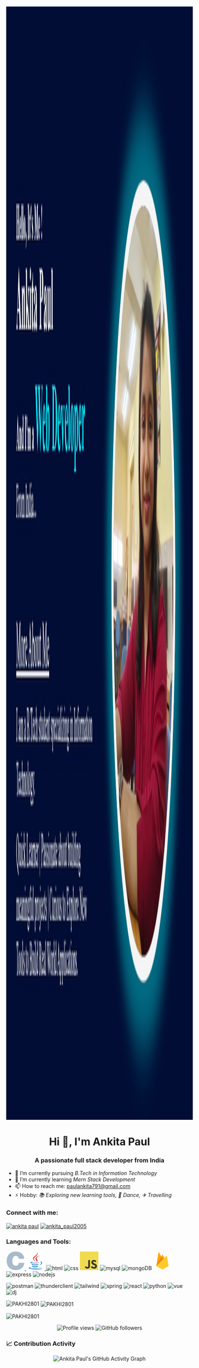 <!--## Hi there 👋

<!--
**PAKHI2801/PAKHI2801** is a ✨ _special_ ✨ repository because its `README.md` (this file) appears on your GitHub profile-

Here are some ideas to get you started:-->
<p align="center"><img src="https://github.com/PAKHI2801/PAKHI2801/blob/main/git_pro.jpg" width="3000" height="3000"/></p>
<h1 align="center">Hi 👋, I'm Ankita Paul</h1>
<h3 align="center">A passionate full stack developer from India</h3>


- 🔭 I’m currently pursuing *B.Tech in Information Technology*
- 🌱 I’m currently learning *Mern Stack Development*
- 📫 How to reach me: paulankita791@gmail.com
- ⚡ Hobby: *📚 Exploring new learning tools, 💃 Dance, ✈ Travelling*

<h3 align="left">Connect with me:</h3>
<p align="left">
<a href="https://fb.com/ankita paul" target="blank"><img align="center" src="https://raw.githubusercontent.com/rahuldkjain/github-profile-readme-generator/master/src/images/icons/Social/facebook.svg" alt="ankita paul" height="30" width="40" /></a>
<a href="https://instagram.com/ankita_paul2005" target="blank"><img align="center" src="https://raw.githubusercontent.com/rahuldkjain/github-profile-readme-generator/master/src/images/icons/Social/instagram.svg" alt="ankita_paul2005" height="30" width="40" /></a>
</p>

<h3 align="left">Languages and Tools:</h3>
<p align="left"> <a href="https://www.cprogramming.com/" target="_blank" rel="noreferrer"> <img src="https://raw.githubusercontent.com/devicons/devicon/master/icons/c/c-original.svg" alt="c" width="50" height="50"/> </a> <a href="https://www.java.com" target="_blank" rel="noreferrer"> <img src="https://raw.githubusercontent.com/devicons/devicon/master/icons/java/java-original.svg" alt="java" width="50" height="50"/> </a> <img src="https://encrypted-tbn0.gstatic.com/images?q=tbn:ANd9GcQEc9A_S6BPxCDRp5WjMFEfXrpCu1ya2OO-Lw&s" alt="html" width="50" height="50"/> 
  <img src="https://repository-images.githubusercontent.com/312911828/12b3b900-4058-11eb-94ce-8b644fa90ef5" alt="css" width="50" height="50"/> 
<img src="https://raw.githubusercontent.com/voodootikigod/logo.js/master/js.png" alt="js" width="50" height="50"/>
<img src="https://images.icon-icons.com/2699/PNG/512/mysql_logo_icon_169941.png" alt="mysql" width="80" height="80"/>
<img src="https://external-preview.redd.it/mongodb-is-the-best-database-for-beginner-developers-v0-yLMaZUHfagsN5-7OG6-_zOrDSLb44ZWdZFlsBBUTkLE.png?width=640&crop=smart&auto=webp&s=def48561951ceaa03ca75c80d7623120aecaa759"  alt="mongoDB" width="80" height="80"/>
  <img src="https://raw.githubusercontent.com/github/explore/80688e429a7d4ef2fca1e82350fe8e3517d3494d/topics/firebase/firebase.png" alt="firebase" width="50" height="50"/>
<img src="https://camo.githubusercontent.com/b467b88f8e879ed3a43a94dba7494430e36649791e518fbfad1ad3836be1ec30/68747470733a2f2f626c6f672e616d742e696e2f77702d636f6e74656e742f75706c6f6164732f323031372f31322f65313664613837362d633266642d346562382d616537322d3462313933633533343933382d4564697465642e706e67" alt="express" width="80" height="80"/>
<img src="https://upload.wikimedia.org/wikipedia/commons/thumb/d/d9/Node.js_logo.svg/2560px-Node.js_logo.svg.png" alt="nodejs" width="80" height="80"/></p>
 <p align="left"> 
<img src="https://avatars.githubusercontent.com/u/10251060?s=280&v=4"  alt="postman" width="50" height="50" />
<img src="https://avatars.githubusercontent.com/u/164544218?s=200&v=4" alt="thunderclient" width="50" height="50"/>
<img src="https://img.icons8.com/color/200/tailwindcss.png" alt="tailwind" width="50" height="50"/>
   <img src="https://user-images.githubusercontent.com/33158051/103925017-e7673b80-50e4-11eb-9379-ceb82e3f382c.png" alt="spring" width="50" height="50"/>
<img src="https://encrypted-tbn0.gstatic.com/images?q=tbn:ANd9GcQm4BY12d47WF9whSS59HVvTXTcXYOzPMT5WQ&s" alt="react" width="50" height="50"/>
   <img src="https://avatars.githubusercontent.com/u/1525981?s=280&v=4" alt="python" width="50" height="50"/>
 <img src="https://cdn.iconscout.com/icon/free/png-256/free-vuejs-icon-svg-download-png-1175052.png" alt="vue" width="50" height="50"/>
 <img src="https://camo.githubusercontent.com/df07f298a64d71375aae02837f92cc541226513e9ccc563c099197c62e915b23/68747470733a2f2f6272616e64736c6f676f732e636f6d2f77702d636f6e74656e742f75706c6f6164732f696d616765732f6c617267652f646a616e676f2d6c6f676f2e706e67" alt="dj" width="50" height="50"/></p>


<p><img align="left" src="https://github-readme-stats.vercel.app/api/top-langs?username=PAKHI2801&show_icons=true&locale=en&layout=compact" alt="PAKHI2801" /></p>

<p>&nbsp;<img align="center" src="https://github-readme-stats.vercel.app/api?username=PAKHI2801&show_icons=true&locale=en" alt="PAKHI2801" /></p>

<p><img align="center" src="https://github-readme-streak-stats.herokuapp.com/?user=PAKHI2801&" alt="PAKHI2801" /></p>

<p align="center">
  <img src="https://komarev.com/ghpvc/?username=PAKHI2801&label=Profile%20views&color=0e75b6&style=flat" alt="Profile views"/>
  <img src="https://img.shields.io/github/followers/PAKHI2801?label=Followers&style=flat&color=0e75b6" alt="GitHub followers"/>
</p>
<h3>📈 Contribution Activity</h3>
<p align="center">
  <img src="https://github-readme-activity-graph.vercel.app/graph?username=PAKHI2801&bg_color=000&color=E0F2FE&line=0e75b6&point=1e90ff&area=true&hide_border=true" alt="Ankita Paul's GitHub Activity Graph" />
</p>

